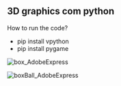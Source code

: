 ## 3D graphics com python

How to run the code?
- pip install vpython
- pip install pygame   


![box_AdobeExpress](https://user-images.githubusercontent.com/56925726/211059030-a451d5c9-b8f5-4d50-a0e8-4a7a5c468f5d.gif)


![boxBall_AdobeExpress](https://user-images.githubusercontent.com/56925726/211059084-28a7c8b1-1fa2-477f-9e3b-3fbb6954b371.gif)

